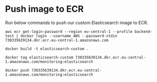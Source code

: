 # Push image to ECR
Run below commands to push our custom Elasticsearch image to ECR.
```
aws ecr get-login-password --region eu-central-1 --profile backend-test | docker login --username AWS --password-stdin 730335639134.dkr.ecr.eu-central-1.amazonaws.com
```

```
docker build -t elasticsearch-custom .
```

```
docker tag elasticsearch-custom 730335639134.dkr.ecr.eu-central-1.amazonaws.com/monitoring:elasticsearch
```

```
docker push 730335639134.dkr.ecr.eu-central-1.amazonaws.com/monitoring:elasticsearch
```